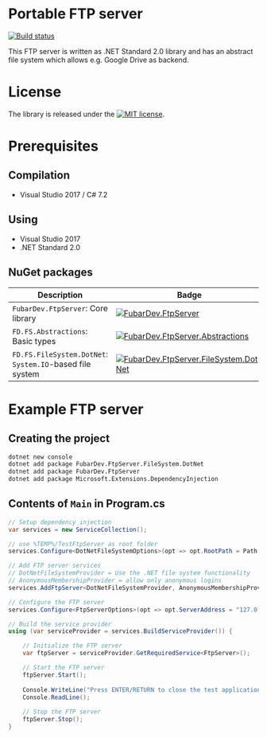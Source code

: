 # Portable FTP server

[![Build status](https://build.fubar-dev.de/app/rest/builds/buildType:%28id:FtpServer_ReleaseBuild%29/statusIcon.svg)](https://build.fubar-dev.com/project.html?projectId=FtpServer)

This FTP server is written as .NET Standard 2.0 library and has an
abstract file system which allows e.g. Google Drive as backend.

# License

The library is released under the [![MIT license](https://img.shields.io/github/license/mashape/apistatus.svg)](http://opensource.org/licenses/MIT).

# Prerequisites

## Compilation

* Visual Studio 2017 / C# 7.2

## Using

* Visual Studio 2017
* .NET Standard 2.0

## NuGet packages

| Description				| Badge |
|---------------------------|-------|
| `FubarDev.FtpServer`: Core library				| [![FubarDev.FtpServer](https://img.shields.io/nuget/v/FubarDev.FtpServer.svg)](https://www.nuget.org/packages/FubarDev.FtpServer) |
| `FD.FS.Abstractions`: Basic types				| [![FubarDev.FtpServer.Abstractions](https://img.shields.io/nuget/v/FubarDev.FtpServer.Abstractions.svg)](https://www.nuget.org/packages/FubarDev.FtpServer.Abstractions) |
| `FD.FS.FileSystem.DotNet`: `System.IO`-based file system	| [![FubarDev.FtpServer.FileSystem.DotNet](https://img.shields.io/nuget/v/FubarDev.FtpServer.FileSystem.DotNet.svg)](https://www.nuget.org/packages/FubarDev.FtpServer.FileSystem.DotNet) |

# Example FTP server

## Creating the project

```bash
dotnet new console
dotnet add package FubarDev.FtpServer.FileSystem.DotNet
dotnet add package FubarDev.FtpServer
dotnet add package Microsoft.Extensions.DependencyInjection
```

## Contents of `Main` in Program.cs

```csharp
// Setup dependency injection
var services = new ServiceCollection();

// use %TEMP%/TestFtpServer as root folder
services.Configure<DotNetFileSystemOptions>(opt => opt.RootPath = Path.Combine(Path.GetTempPath(), "TestFtpServer"));

// Add FTP server services
// DotNetFileSystemProvider = Use the .NET file system functionality
// AnonymousMembershipProvider = allow only anonymous logins
services.AddFtpServer<DotNetFileSystemProvider, AnonymousMembershipProvider>();

// Configure the FTP server
services.Configure<FtpServerOptions>(opt => opt.ServerAddress = "127.0.0.1");

// Build the service provider
using (var serviceProvider = services.BuildServiceProvider()) {

    // Initialize the FTP server
    var ftpServer = serviceProvider.GetRequiredService<FtpServer>();

    // Start the FTP server
    ftpServer.Start();
    
    Console.WriteLine("Press ENTER/RETURN to close the test application.");
    Console.ReadLine();
    
    // Stop the FTP server
    ftpServer.Stop();
}
```
